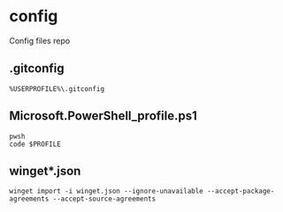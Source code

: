 # config
Config files repo

## .gitconfig
`%USERPROFILE%\.gitconfig`

## Microsoft.PowerShell_profile.ps1
```
pwsh
code $PROFILE
```

## winget*.json
```
winget import -i winget.json --ignore-unavailable --accept-package-agreements --accept-source-agreements
```
